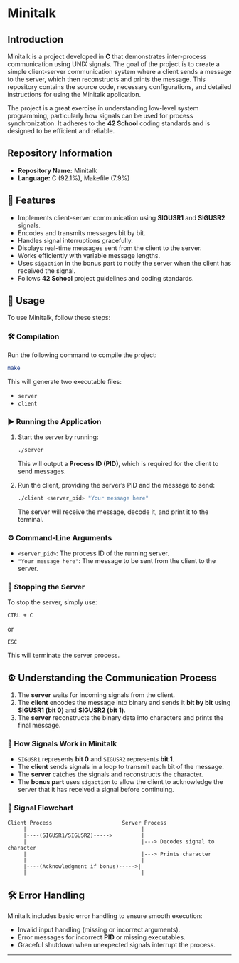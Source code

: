 # Minitalk

## Introduction
Minitalk is a project developed in **C** that demonstrates inter-process communication using UNIX signals. The goal of the project is to create a simple client-server communication system where a client sends a message to the server, which then reconstructs and prints the message. This repository contains the source code, necessary configurations, and detailed instructions for using the Minitalk application.

The project is a great exercise in understanding low-level system programming, particularly how signals can be used for process synchronization. It adheres to the **42 School** coding standards and is designed to be efficient and reliable.

## Repository Information
- **Repository Name:** Minitalk  
- **Language:** C (92.1%), Makefile (7.9%)

## 🚀 Features
- Implements client-server communication using **SIGUSR1** and **SIGUSR2** signals.
- Encodes and transmits messages bit by bit.
- Handles signal interruptions gracefully.
- Displays real-time messages sent from the client to the server.
- Works efficiently with variable message lengths.
- Uses `sigaction` in the bonus part to notify the server when the client has received the signal.
- Follows **42 School** project guidelines and coding standards.

## 🚀 Usage
To use Minitalk, follow these steps:

### 🛠 Compilation
Run the following command to compile the project:
```sh
make
```
This will generate two executable files:
- `server`
- `client`

### ▶️ Running the Application
1. Start the server by running:
   ```sh
   ./server
   ```
   This will output a **Process ID (PID)**, which is required for the client to send messages.

2. Run the client, providing the server’s PID and the message to send:
   ```sh
   ./client <server_pid> "Your message here"
   ```
   The server will receive the message, decode it, and print it to the terminal.

### ⚙️ Command-Line Arguments
- `<server_pid>`: The process ID of the running server.
- `"Your message here"`: The message to be sent from the client to the server.

### 🛑 Stopping the Server
To stop the server, simply use:
```sh
CTRL + C
```
or
```
ESC
```
This will terminate the server process.

## ⚙️ Understanding the Communication Process
1. The **server** waits for incoming signals from the client.
2. The **client** encodes the message into binary and sends it **bit by bit** using **SIGUSR1 (bit 0)** and **SIGUSR2 (bit 1)**.
3. The **server** reconstructs the binary data into characters and prints the final message.

### 📡 How Signals Work in Minitalk
- `SIGUSR1` represents **bit 0** and `SIGUSR2` represents **bit 1**.
- The **client** sends signals in a loop to transmit each bit of the message.
- The **server** catches the signals and reconstructs the character.
- The **bonus part** uses `sigaction` to allow the client to acknowledge the server that it has received a signal before continuing.

### 🔄 Signal Flowchart
```
Client Process                      Server Process
     |                                    |
     |----(SIGUSR1/SIGUSR2)----->         |
     |                                    |---> Decodes signal to character
     |                                    |---> Prints character
     |                                    |
     |----(Acknowledgment if bonus)----->|
     |                                    |
```

## 🛠 Error Handling
Minitalk includes basic error handling to ensure smooth execution:
- Invalid input handling (missing or incorrect arguments).
- Error messages for incorrect **PID** or missing executables.
- Graceful shutdown when unexpected signals interrupt the process.

---
